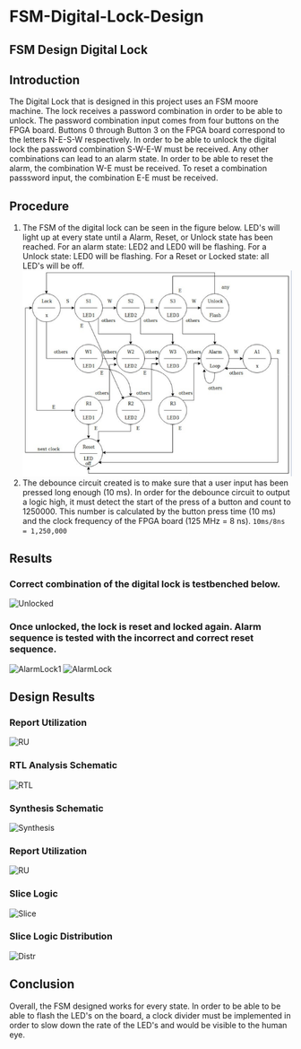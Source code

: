 # FSM-Digital-Lock-Design
## FSM Design Digital Lock

## Introduction
The Digital Lock that is designed in this project uses an FSM moore machine. The lock receives a password combination in order to be able to unlock. The password combination input comes from four buttons on the FPGA board. Buttons 0 through Button 3 on the FPGA board correspond to the letters N-E-S-W respectively. In order to be able to unlock the digital lock the password combination S-W-E-W must be received. Any other combinations can lead to an alarm state. In order to be able to reset the alarm, the combination W-E must be received. To reset a combination passsword input, the combination E-E must be received.

## Procedure
1. The FSM of the digital lock can be seen in the figure below. LED's will light up at every state until a Alarm, Reset, or Unlock state has been reached. For an alarm state: LED2 and LED0 will be flashing. For a Unlock state: LED0 will be flashing. For a Reset or Locked state: all LED's will be off.
![FSM](img/FSM_design.png)
2. The debounce circuit created is to make sure that a user input has been pressed long enough (10 ms). In order for the debounce circuit to output a logic high, it must detect the start of the press of a button and count to 1250000. This number is calculated by the button press time (10 ms) and the clock frequency of the FPGA board (125 MHz = 8 ns). 
```10ms/8ns = 1,250,000```

## Results
### Correct combination of the digital lock is testbenched below.
![Unlocked](img/Lock_Sim_Unlock_1.PNG)
### Once unlocked, the lock is reset and locked again. Alarm sequence is tested with the incorrect and correct reset sequence.
![AlarmLock1](img/Lock_Sim_Unlock_LockReset_Alarm.PNG)
![AlarmLock](img/Lock_Sim_Loop_Alarm_DisableAlarm.PNG)

## Design Results
### Report Utilization
![RU](img/report_utilization.PNG)
### RTL Analysis Schematic
![RTL](img/rtl_analysis_schem.PNG)
### Synthesis Schematic
![Synthesis](img/synthesis_schem.PNG)
### Report Utilization
![RU](img/report_utilization.PNG)
### Slice Logic
![Slice](img/report_slice_logic_1.PNG)
### Slice Logic Distribution
![Distr](img/report_slice_logic_distr_2.PNG)

## Conclusion
Overall, the FSM designed works for every state. In order to be able to be able to flash the LED's on the board, a clock divider must be implemented in order to slow down the rate of the LED's and would be visible to the human eye.
